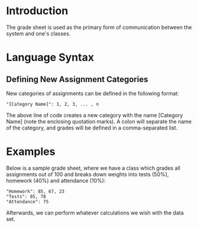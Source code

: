 # Introduction

The grade sheet is used as the primary form of communication between the system and one's classes.

# Language Syntax
## Defining New Assignment Categories

New categories of assignments can be defined in the following format:

```
"[Category Name]": 1, 2, 3, ... , n
```

The above line of code creates a new category with the name [Category Name] (note the enclosing quotation marks).
A colon will separate the name of the category, and grades will be defined in a comma-separated list.

# Examples

Below is a sample grade sheet, where we have a class which grades all assignments out of 100
and breaks down weights into tests (50%), homework (40%) and attendance (10%):

```
"Homework": 85, 67, 23
"Tests": 85, 78
"Attendance": 75
```

Afterwards, we can perform whatever calculations we wish with the data set.
